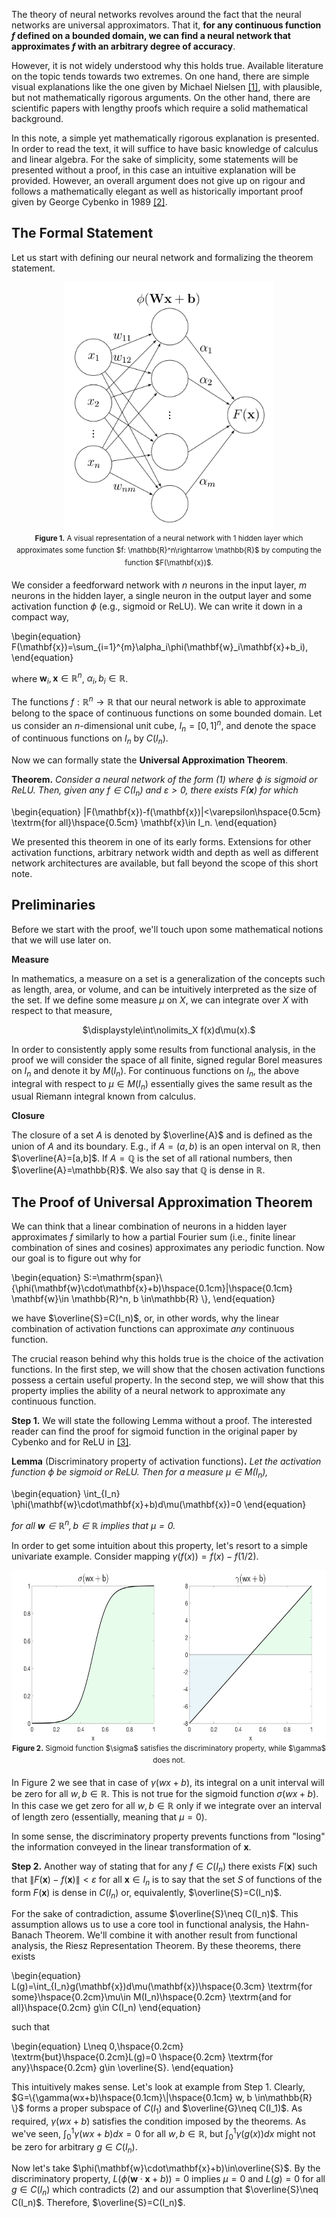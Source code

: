 The theory of neural networks revolves around the fact that the neural networks are universal approximators. That it, **for any continuous function $f$ defined on a bounded domain, we can find a neural network that approximates $f$ with an arbitrary degree of accuracy**.

However, it is not widely understood why this holds true. Available literature on the topic tends towards two extremes. On one hand, there are simple visual explanations like the one given by Michael Nielsen [[1]](http://neuralnetworksanddeeplearning.com/chap4.html), with plausible, but not mathematically rigorous arguments. On the other hand, there are scientific papers with lengthy proofs which require a solid mathematical background.

In this note, a simple yet mathematically rigorous explanation is presented. In order to read the text, it will suffice to have basic knowledge of calculus and linear algebra. For the sake of simplicity, some statements will be presented without a proof, in this case an intuitive explanation will be provided. However, an overall argument does not give up on rigour and follows a mathematically elegant as well as historically important proof given by George Cybenko in 1989 [[2]](https://web.eecs.umich.edu/~cscott/smlrg/approx_by_superposition.pdf).

## The Formal Statement
Let us start with defining our neural network and formalizing the theorem statement.

<div align="center">
<img src="https://raw.githubusercontent.com/olgagraf/olgagraf.github.io/main/assets/images/nn.jpg" height="400">
</div>

<div align="center">
<sup><b>Figure 1.</b> A visual representation of a neural network with 1 hidden layer which approximates some function $f: \mathbb{R}^n\rightarrow \mathbb{R}$ by computing the function $F(\mathbf{x})$.</sup>
</div>

We consider a feedforward network with $n$ neurons in the input layer, $m$ neurons in the hidden layer, a single neuron in the output layer and some activation function $\phi$ (e.g., sigmoid or ReLU). We can write it down in a compact way,

\begin{equation}
F(\mathbf{x})=\sum_{i=1}^{m}\alpha_i\phi(\mathbf{w}_i\mathbf{x}+b_i),
\end{equation}

where $\mathbf{w}_i, \mathbf{x} \in \mathbb{R}^n$, $\alpha_i, b_i \in \mathbb{R}$.

The functions $f:\mathbb{R}^n\rightarrow \mathbb{R}$ that our neural network is able to approximate belong to the space of continuous functions on some bounded domain. Let us consider an $n$-dimensional unit cube, $I_n=[0,1]^n$, and denote the space of continuous functions on $I_n$ by $C(I_n)$.

Now we can formally state the **Universal Approximation Theorem**.

**Theorem.** *Consider a neural network of the form (1) where $\phi$ is sigmoid or ReLU. Then, given any $f\in C(I_n)$ and $\varepsilon>0$, there exists $F(\mathbf{x})$ for which*

\begin{equation}
|F(\mathbf{x})-f(\mathbf{x})|<\varepsilon\hspace{0.5cm} \textrm{for all}\hspace{0.5cm} \mathbf{x}\in I_n.
\end{equation}

We presented this theorem in one of its early forms. Extensions for other activation functions, arbitrary network width and depth as well as different network architectures are available, but fall beyond the scope of this short note.

## Preliminaries

Before we start with the proof, we'll touch upon some mathematical notions that we will use later on.

**Measure**

In mathematics, a measure on a set is a generalization of the concepts such as length, area, or volume, and can be intuitively interpreted as the size of the set. If we define some measure $\mu$ on $X$, we can integrate over $X$ with respect to that measure,

<div align="center">
$\displaystyle\int\nolimits_X f(x)d\mu(x).$
</div>

In order to consistently apply some results from functional analysis, in the proof we will consider the space of all finite, signed regular Borel measures on $I_n$ and denote it by $M(I_n)$. For continuous functions on $I_n$, the above integral with respect to $\mu\in M(I_n)$ essentially gives the same result as the usual Riemann integral known from calculus.

**Closure**

The closure of a set $A$ is denoted by $\overline{A}$ and is defined as the union of $A$ and its boundary. E.g., if $A=(a,b)$ is an open interval on $\mathbb{R}$, then $\overline{A}=[a,b]$. If $A=\mathbb{Q}$ is the set of all rational numbers, then $\overline{A}=\mathbb{R}$. We also say that $\mathbb{Q}$ is dense in $\mathbb{R}$.

## The Proof of Universal Approximation Theorem

We can think that a linear combination of neurons in a hidden layer approximates $f$ similarly to how a partial Fourier sum (i.e., finite linear combination of sines and cosines) approximates any periodic function. Now our goal is to figure out why for

\begin{equation}
S:=\mathrm{span}\\{\phi(\mathbf{w}\cdot\mathbf{x}+b)\hspace{0.1cm}|\hspace{0.1cm} \mathbf{w}\in \mathbb{R}^n, b \in\mathbb{R} \\},
\end{equation}

we have $\overline{S}=C(I_n)$, or, in other words, why the linear combination of activation functions can approximate *any* continuous function.

The crucial reason behind why this holds true is the choice of the activation functions. In the first step, we will show that the chosen activation functions possess a certain useful property. In the second step, we will show that this property implies the ability of a neural network to approximate any continuous function.

**Step 1.** We will state the following Lemma without a proof. The interested reader can find the proof for sigmoid function in the original paper by Cybenko and for ReLU in [[3]](http://math.uchicago.edu/~may/REU2018/REUPapers/Guilhoto.pdf).

**Lemma** (Discriminatory property of activation functions)**.** *Let the activation function $\phi$ be sigmoid or ReLU. Then for a measure $\mu\in M(I_n)$,*

\begin{equation}
\int_{I_n} \phi(\mathbf{w}\cdot\mathbf{x}+b)d\mu(\mathbf{x})=0 
\end{equation}

*for all $\mathbf{w}\in \mathbb{R}^n,  b \in \mathbb{R}$ implies that  $\mu=0$.*

In order to get some intuition about this property, let's resort to a simple univariate example. Consider mapping $\gamma(f(x))=f(x)-f(1/2)$.

<div align="center">
<img src="https://raw.githubusercontent.com/olgagraf/olgagraf.github.io/main/assets/images/example3.jpg" height="275">
</div>

<div align="center">
<sup><b>Figure 2.</b> Sigmoid function $\sigma$ satisfies the discriminatory property, while $\gamma$ does not.</sup>
</div>

In Figure 2 we see that in case of $\gamma(wx+b)$, its integral on a unit interval will be zero for all $w, b\in \mathbb{R}$. This is not true for the sigmoid function $\sigma(wx+b)$. In this case we get zero for all $w, b\in \mathbb{R}$ only if we integrate over an interval of length zero (essentially, meaning that $\mu=0$).

In some sense, the discriminatory property prevents functions from "losing" the information conveyed in the linear transformation of $\mathbf{x}$.

**Step 2.** Another way of stating that for any $f\in C(I_n)$ there exists $F(\mathbf{x})$ such that $\|F(\mathbf{x})-f(\mathbf{x})\|<\varepsilon$ for all $\mathbf{x}\in I_n$ is to say that the set $S$ of functions of the form $F(\mathbf{x})$ is dense in $C(I_n)$ or, equivalently, $\overline{S}=C(I_n)$.

For the sake of contradiction, assume $\overline{S}\neq C(I_n)$. This assumption allows us to use a core tool in functional analysis, the Hahn-Banach Theorem. We'll combine it with another result from functional analysis, the Riesz Representation Theorem. By these theorems, there exists

\begin{equation}
L(g)=\int_{I_n}g(\mathbf{x})d\mu(\mathbf{x})\hspace{0.3cm} \textrm{for some}\hspace{0.2cm}\mu\in M(I_n)\hspace{0.2cm} \textrm{and for all}\hspace{0.2cm} g\in C(I_n)
\end{equation}

such that

\begin{equation}
L\neq 0,\hspace{0.2cm} \textrm{but}\hspace{0.2cm}L(g)=0 \hspace{0.2cm} \textrm{for any}\hspace{0.2cm} g\in \overline{S}.
\end{equation}

This intuitively makes sense. Let's look at example from Step 1. Clearly, $G=\{\gamma(wx+b)\hspace{0.1cm}\|\hspace{0.1cm} w, b \in\mathbb{R} \}$ forms a proper subspace of $C(I_1)$ and $\overline{G}\neq C(I_1)$. As required, $\gamma(wx+b)$ satisfies the condition imposed by the theorems. As we've seen, $\int_{0}^{1} \gamma(wx+b)dx=0$ for all $w, b\in \mathbb{R}$, but $\int_{0}^{1} \gamma(g(x))dx$ might not be zero for arbitrary $g\in C(I_n)$.

Now let's take $\phi(\mathbf{w}\cdot\mathbf{x}+b)\in\overline{S}$. By the discriminatory property, $L(\phi(\mathbf{w}\cdot\mathbf{x}+b))=0$ implies $\mu=0$ and $L(g)=0$ for all $g\in C(I_n)$ which contradicts (2) and our assumption that $\overline{S}\neq C(I_n)$. Therefore, $\overline{S}=C(I_n)$.

<!---
**Bold** and _Italic_ and `Code` text
<ul>
  {% for post in site.posts %}
    <li>
      <a href="{{ post.url }}">{{ post.title }}</a>
    </li>
  {% endfor %}
</ul>
```markdown
Syntax highlighted code block
```
-->
